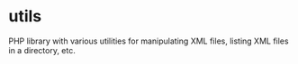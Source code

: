 utils
=====

PHP library with various utilities for manipulating XML files, listing XML files in a directory, etc.

